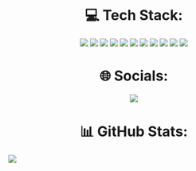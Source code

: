 # <div align="center"> 💻 Tech Stack:</div>
<p align="center">
  <img src="https://img.shields.io/badge/typescript-%23007ACC.svg?style=flat&logo=typescript&logoColor=white">
  <img src="https://img.shields.io/badge/javascript-%23323330.svg?style=flat&logo=javascript&logoColor=%23F7DF1E">
  <img src="https://img.shields.io/badge/css3-%231572B6.svg?style=flat&logo=css3&logoColor=white">
  <img src="https://img.shields.io/badge/html5-%23E34F26.svg?style=flat&logo=html5&logoColor=white">
  <img src="https://img.shields.io/badge/SASS-hotpink.svg?style=flat&logo=SASS&logoColor=white">
  <img src="https://img.shields.io/badge/react-%2320232a.svg?style=flat&logo=react&logoColor=%2361DAFB">
  <img src="https://img.shields.io/badge/react_native-%2320232a.svg?style=flat&logo=react&logoColor=%2361DAFB">
  <img src="https://img.shields.io/badge/express.js-%23404d59.svg?style=flat&logo=express&logoColor=%2361DAFB">
  <img src="https://img.shields.io/badge/node.js-6DA55F?style=flat&logo=node.js&logoColor=white">
  <img src="https://img.shields.io/badge/Supabase-3ECF8E?style=flat&logo=supabase&logoColor=white">
  <img src="https://img.shields.io/badge/tailwindcss-%2338B2AC.svg?style=flat&logo=tailwind-css&logoColor=white">
</p>

# <div align="center"> 🌐 Socials:</div>
<p align="center">
  <a href="https://www.linkedin.com/in/vladyslav-ostroushko-337652213/">
     <img src="https://img.shields.io/badge/LinkedIn-%230077B5.svg?logo=linkedin&logoColor=white">
  </a>
</p>

# <div align="center"> 📊 GitHub Stats:</div> 
![](https://github-readme-stats.vercel.app/api/top-langs/?username=33Orange&theme=tokyonight&hide_border=false&include_all_commits=true&count_private=true&layout=compact)
<!-- ![](https://github-readme-stats.vercel.app/api?username=33Orange&theme=tokyonight&hide_border=false&include_all_commits=true&count_private=true) -->

